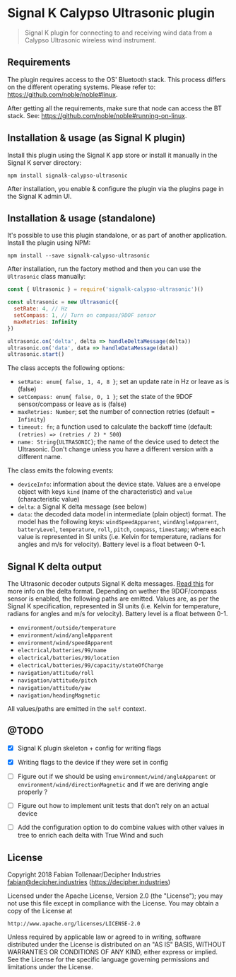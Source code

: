 # Signal K Calypso Ultrasonic plugin

> Signal K plugin for connecting to and receiving wind data from a Calypso Ultrasonic wireless wind instrument.

## Requirements
The plugin requires access to the OS' Bluetooth stack. This process differs on the different operating systems. Please refer to: https://github.com/noble/noble#linux. 

After getting all the requirements, make sure that node can access the BT stack. See: https://github.com/noble/noble#running-on-linux. 


## Installation & usage (as Signal K plugin)
Install this plugin using the Signal K app store or install it manually in the Signal K server directory:

```
npm install signalk-calypso-ultrasonic
```

After installation, you enable & configure the plugin via the plugins page in the Signal K admin UI.


## Installation & usage (standalone)
It's possible to use this plugin standalone, or as part of another application. Install the plugin using NPM:

```
npm install --save signalk-calypso-ultrasonic
```

After installation, run the factory method and then you can use the `Ultrasonic` class manually:

```javascript
const { Ultrasonic } = require('signalk-calypso-ultrasonic')()

const ultrasonic = new Ultrasonic({
  setRate: 4, // Hz
  setCompass: 1, // Turn on compass/9DOF sensor
  maxRetries: Infinity
})

ultrasonic.on('delta', delta => handleDeltaMessage(delta))
ultrasonic.on('data', data => handleDataMessage(data))
ultrasonic.start()
```

The class accepts the following options:

- `setRate: enum{ false, 1, 4, 8 }`; set an update rate in Hz or leave as is (false)
- `setCompass: enum{ false, 0, 1 }`; set the state of the 9DOF sensor/compass or leave as is (false)
- `maxRetries: Number`; set the number of connection retries (default = `Infinity`)
- `timeout: fn`; a function used to calculate the backoff time (default: `(retries) => (retries / 2) * 500`)
- `name: String{ULTRASONIC}`; the name of the device used to detect the Ultrasonic. Don't change unless you have a different version with a different name.

The class emits the folowing events:

- `deviceInfo`: information about the device state. Values are a envelope object with keys `kind` (name of the characteristic) and `value` (characteristic value)
- `delta`: a Signal K delta message (see below)
- `data`: the decoded data model in intermediate (plain object) format. The model has the following keys: `windSpeedApparent`, `windAngleApparent`, `batteryLevel`, `temperature`, `roll`, `pitch`, `compass`, `timestamp`; where each value is represented in SI units (i.e. Kelvin for temperature, radians for angles and m/s for velocity). Battery level is a float between 0-1.


## Signal K delta output

The Ultrasonic decoder outputs Signal K delta messages. [Read this](http://signalk.org/specification/1.0.4/doc/data_model.html#delta-format) for more info on the delta format. Depending on wether the 9DOF/compass sensor is enabled, the following paths are emitted. Values are, as per the Signal K specification, represented in SI units (i.e. Kelvin for temperature, radians for angles and m/s for velocity). Battery level is a float between 0-1.

- `environment/outside/temperature`
- `environment/wind/angleApparent`
- `environment/wind/speedApparent`
- `electrical/batteries/99/name`
- `electrical/batteries/99/location`
- `electrical/batteries/99/capacity/stateOfCharge`
- `navigation/attitude/roll`
- `navigation/attitude/pitch`
- `navigation/attitude/yaw`
- `navigation/headingMagnetic`

All values/paths are emitted in the `self` context.


## @TODO
- [x] Signal K plugin skeleton + config for writing flags
- [x] Writing flags to the device if they were set in config
- [ ] Figure out if we should be using `environment/wind/angleApparent` or `environment/wind/directionMagnetic` and if we are deriving angle properly ?
- [ ] Figure out how to implement unit tests that don't rely on an actual device
- [ ] Add the configuration option to do combine values with other values in tree to enrich each delta with True Wind and such


## License

Copyright 2018 Fabian Tollenaar/Decipher Industries <fabian@decipher.industries> (https://decipher.industries)

Licensed under the Apache License, Version 2.0 (the "License");
you may not use this file except in compliance with the License.
You may obtain a copy of the License at

    http://www.apache.org/licenses/LICENSE-2.0

Unless required by applicable law or agreed to in writing, software
distributed under the License is distributed on an "AS IS" BASIS,
WITHOUT WARRANTIES OR CONDITIONS OF ANY KIND, either express or implied.
See the License for the specific language governing permissions and
limitations under the License.
